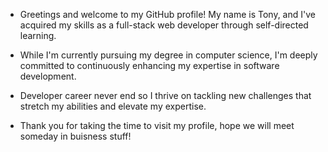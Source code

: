 - Greetings and welcome to my GitHub profile! My name is Tony, and I've acquired my skills as a full-stack web developer through self-directed learning.

- While I'm currently pursuing my degree in computer science, I'm deeply committed to continuously enhancing my expertise in software development.

- Developer career never end so I thrive on tackling new challenges that stretch my abilities and elevate my expertise.

- Thank you for taking the time to visit my profile, hope we will meet someday in buisness stuff!
